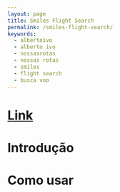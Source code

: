 ```yaml
---
layout: page
title: Smiles Flight Search
permalink: /smiles-flight-search/
keywords:
  - albertoivo
  - alberto ivo
  - nossasrotas
  - nossas rotas
  - smiles
  - flight search
  - busca voo
---
```


#  [Link](https://smiles-flight-search.firebaseapp.com/)

# Introdução

# Como usar


